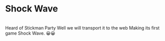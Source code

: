 # Shock Wave

<br>
Heard of Stickman Party
Well we will transport it to the web
Making its first game Shock Wave.
😀😀
